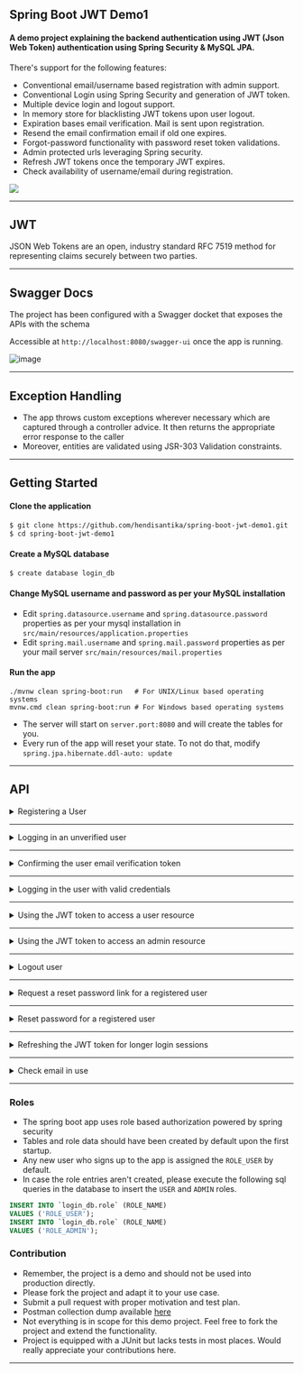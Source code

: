 ## Spring Boot JWT Demo1 ##

#### A demo project explaining the backend authentication using JWT (Json Web Token) authentication using Spring Security &amp; MySQL JPA.

There's support for the following features:

* Conventional email/username based registration with admin support.
* Conventional Login using Spring Security and generation of JWT token.
* Multiple device login and logout support.
* In memory store for blacklisting JWT tokens upon user logout.
* Expiration bases email verification. Mail is sent upon registration.
* Resend the email confirmation email if old one expires.
* Forgot-password functionality with password reset token validations.
* Admin protected urls leveraging Spring security.
* Refresh JWT tokens once the temporary JWT expires.
* Check availability of username/email during registration.

![](https://cdn-images-1.medium.com/max/1334/1*7T41R0dSLEzssIXPHpvimQ.png)

---

## JWT ##

JSON Web Tokens are an open, industry standard RFC 7519 method for representing claims securely between two parties.

---

## Swagger Docs ##

The project has been configured with a Swagger docket that exposes the APIs with the schema

Accessible at `http://localhost:8080/swagger-ui` once the app is running.

![image](https://user-images.githubusercontent.com/12872673/139554260-cc570c43-953a-46d1-a4c4-305ff3807ffb.png)

---

## Exception Handling ##

* The app throws custom exceptions wherever necessary which are captured through a controller advice. It then returns
  the appropriate error response to the caller
* Moreover, entities are validated using JSR-303 Validation constraints.

---

## Getting Started

<h4> Clone the application </h4>

```bash
$ git clone https://github.com/hendisantika/spring-boot-jwt-demo1.git
$ cd spring-boot-jwt-demo1
```

<h4> Create a MySQL database </h4>

```bash
$ create database login_db
```

<h4> Change MySQL username and password as per your MySQL installation </h4>

- Edit `spring.datasource.username` and `spring.datasource.password` properties as per your mysql installation
  in `src/main/resources/application.properties`
- Edit `spring.mail.username` and `spring.mail.password` properties as per your mail
  server `src/main/resources/mail.properties`

<h4> Run the app </h4>

```shell
./mvnw clean spring-boot:run   # For UNIX/Linux based operating systems
mvnw.cmd clean spring-boot:run # For Windows based operating systems
```

- The server will start on `server.port:8080` and will create the tables for you.
- Every run of the app will reset your state. To not do that, modify `spring.jpa.hibernate.ddl-auto: update`

---

## API ##

<details>
<summary>Registering a User</summary>

```
curl --location --request POST 'localhost:8080/api/auth/register' \
--header 'Content-Type: application/json' \
--data-raw '{
    "email": "amangarg1995sep@gmail.com",
    "password": "amangarg",
    "registerAsAdmin": true
}'
```

![image](https://user-images.githubusercontent.com/12872673/139542127-126c70d7-8d94-49a9-9dc6-2c3b127d8844.png)

> ⚠️ If you re-register an email twice, you'll get the "email in use" error

</details>

---

<details>
<summary>Logging in an unverified user</summary>

```
curl --location --request POST 'localhost:8080/api/auth/login' \
--header 'Content-Type: application/json' \
--data-raw '{
    "email": "amangarg1995sep@gmail.com",
    "password": "amangarg",
    "deviceInfo": {
        "deviceId": "D1",
        "deviceType": "DEVICE_TYPE_ANDROID",
        "notificationToken": "N1"
    }
}'
```

![image](https://user-images.githubusercontent.com/12872673/139542083-a9df7f31-16d8-4d1c-8187-3e52a8d9d1e6.png)

</details>

---

<details>
<summary>Confirming the user email verification token</summary>

```
curl --location --request GET 'localhost:8080/api/auth/registrationConfirmation?token=bcbf8764-dbf2-4676-9ebd-2c74436293b9' \
--header 'Content-Type: application/json' \
--data-raw '{
    "email": "a@b.com",
    "password": "HI12",
    "deviceInfo": {
        "deviceId": "D1",
        "deviceType": "DEVICE_TYPE_ANDROID",
        "notificationToken": "N1"
    }
}'
```

![image](https://user-images.githubusercontent.com/12872673/139542456-99cde036-acfe-48db-8bf7-8c86bde18b13.png)

> ⚠️ If you pass the incorrect token you will get a "Token Mismatch error"

> ❔ **Don't know the token?**: Check your email in `mail.properties`

> ❔ **Still didn't get it?**: Look inside the database `email_verification_token#token`

</details>

---

<details>
<summary>Logging in the user with valid credentials</summary>

```
curl --location --request POST 'localhost:8080/api/auth/login' \
--header 'Content-Type: application/json' \
--data-raw '{
    "email": "amangarg1995sep@gmail.com",
    "password": "amangarg",
    "deviceInfo": {
        "deviceId": "D1",
        "deviceType": "DEVICE_TYPE_ANDROID",
        "notificationToken": "N1"
    }
}'
```

![image](https://user-images.githubusercontent.com/12872673/139542792-5b3b44d7-9cc3-4cbf-83a3-f4dc677ff2e6.png)

> ⚠️ If you do not enter correct credentials you will get a "Bad credentials error"

> ⚠️ If your email is not verified (refer the above API) you will get an "Unauthorized" error

> ❔ Device information is required to enable a multi device login and logout functionality.

</details>

---

<details>
<summary>Using the JWT token to access a user resource </summary>

```
curl --location --request GET 'localhost:8080/api/user/me' \
--header 'Authorization: Bearer eyJhbGciOiJIUzUxMiJ9.eyJzdWIiOiIxIiwiaWF0IjoxNjM1NjE0NTY4LCJleHAiOjE2MzU2MTU0Njh9.d8CJYduoC44njutphODoezheSt_so3Doc9g1RSiMaDU_qJwY0_3Ym4092hFkHsh-jbyB_9i66LbwSEE-szAgEw'
```

![image](https://user-images.githubusercontent.com/12872673/139542964-87617a5e-8771-44cd-a40f-160a2fb0b8ce.png)

> ⚠️ If you enter an invalid token (obtained post login), you will get an "Incorrect JWT Signature" error.

> ⚠️ If you enter a malformed JWT token, you will get a "Malformed JWT Signature" error.

> ⚠️ If you enter an expired JWT token (default: `app.jwt.expiration`, you will get an "Expired JWT Signature" error and
> clients should refresh the JWT token.

![image](https://user-images.githubusercontent.com/12872673/139553744-9b3de48f-4974-47b1-9572-6ad767f46fc7.png)


</details>


---

<details>
<summary>Using the JWT token to access an admin resource </summary>

```
curl --location --request GET 'localhost:8080/api/user/admins' \
--header 'Authorization: Bearer eyJhbGciOiJIUzUxMiJ9.eyJzdWIiOiIxIiwiaWF0IjoxNjM1NjE0NTY4LCJleHAiOjE2MzU2MTU0Njh9.d8CJYduoC44njutphODoezheSt_so3Doc9g1RSiMaDU_qJwY0_3Ym4092hFkHsh-jbyB_9i66LbwSEE-szAgEw'
```

![image](https://user-images.githubusercontent.com/12872673/139543215-5235a56b-dccc-4058-a2e7-2943a1edd32d.png)


> ⚠️ If you registered a user with `registerAsAdmin: false`, then you will get a "Forbidden" error.
![image](https://user-images.githubusercontent.com/12872673/139543260-bb34235b-6372-474d-98d9-b8c976dd9c3e.png)

> ⚠️ JWT has to be valid (same constraints as the above user resource API)

</details>

---
<details>
<summary>Logout user</summary>

```
curl --location --request POST 'localhost:8080/api/user/logout' \
--header 'Authorization: Bearer eyJhbGciOiJIUzUxMiJ9.eyJzdWIiOiIxIiwiaWF0IjoxNjM1NjE0NTY4LCJleHAiOjE2MzU2MTU0Njh9.d8CJYduoC44njutphODoezheSt_so3Doc9g1RSiMaDU_qJwY0_3Ym4092hFkHsh-jbyB_9i66LbwSEE-szAgEw' \
--header 'Content-Type: application/json' \
--data-raw '{
    "deviceInfo": {
        "deviceId": "D1",
        "deviceType": "DEVICE_TYPE_ANDROID",
        "notificationToken": "N1"
    }
}'
```

![image](https://user-images.githubusercontent.com/12872673/139543370-9a2b7126-2342-41e5-88ef-4607cd4489a5.png)

> ❔ Logging out also deletes the refresh token associated with the device. In real production, this token should be
> specifically invalidated.

> ⚠️ If the JWT isn't passed then you will get an "Unauthorized" error.

![image](https://user-images.githubusercontent.com/12872673/139543332-e10e7f09-a8ce-4e9b-826e-4eabb3aa95d2.png)

> ⚠️ If you try to log out same user twice (without an app restart), you will get a "Token Expired" error. This works
> because on logout we invalidate the JWT

![image](https://user-images.githubusercontent.com/12872673/139543427-255d52fb-7009-40fc-a087-e28371d4d056.png)

> ⚠️ If you try to log out a logged-in user against an invalid device (say D2), you will get an "Invalid Device" error.

![image](https://user-images.githubusercontent.com/12872673/139543479-93638179-ce96-45dd-b9bc-314d73657ccd.png)

</details>

---

<details>
<summary>Request a reset password link for a registered user</summary>

```
curl --location --request POST 'localhost:8080/api/auth/password/resetlink' \
--header 'Content-Type: application/json' \
--data-raw '{
    "email": "amangarg1995sep@gmail.com"
}'
```

![image](https://user-images.githubusercontent.com/12872673/139543608-1ad23334-84a9-4c43-b849-197a2b4383e2.png)

> ❔ You can request a password reset multiple times. The reset token would be generated multiple times with
> an `app.token.password.reset.duration`

> ❔ You can request a password reset for a user even when they have not verified their email once. This is okay for our
> demo case.

> ⚠️ If you try to request a password reset for an unregistered user, you will get a "No matching user" error

</details>

---

<details>
<summary>Reset password for a registered user</summary>

```
curl --location --request POST 'localhost:8080/api/auth/password/reset' \
--header 'Content-Type: application/json' \
--data-raw '{
    "email": "amangarg1995sep@gmail.com",
    "password": "P1",
    "confirmPassword": "P1",
    "token": "880ab6f1-4b4b-4d04-92bd-8995b4063205"
}'
```

![image](https://user-images.githubusercontent.com/12872673/139558080-cc69c43d-eff3-4316-9834-170f3f496c06.png)


> ⚠️ If your new passwords do not match, there will be an error

> ⚠️ If your password reset token is not valid or is for some other user, you'll get a "Password Reset Token Not Found"
> error.

![image](https://user-images.githubusercontent.com/12872673/139545592-7076ccef-c23e-4a6b-90ec-de157b4e4d67.png)

> ⚠️ If you try to use a password reset token twice, you will get a "Token Inactive" error
![image](https://user-images.githubusercontent.com/12872673/139558023-f26a60f8-affe-4c39-a998-b264064be4f1.png)



</details>

---


<details>
<summary>Refreshing the JWT token for longer login sessions</summary>

```
curl --location --request POST 'localhost:8080/api/auth/refresh' \
--header 'Content-Type: application/json' \
--data-raw '{
    "refreshToken": "d029e0fa-80f5-4768-837c-7e85a0f94960"
}'
```

![image](https://user-images.githubusercontent.com/12872673/139551414-d45fc7ab-eaf6-4f24-b7ff-b34c7a8d66c4.png)

> ❔ You can refresh a JWT multiple times against the refresh token. That is the purpose of refresh. Refresh token expiry
> can be controlled with `app.token.refresh.duration`

> ⚠️ If you pass an invalid refresh token (obtained through login), you will get a "No token found" error

![image](https://user-images.githubusercontent.com/12872673/139549108-0c17f424-9a5c-4deb-ad35-ac56b80d28c6.png)

</details>

---

<details>
<summary>Check email in use</summary>

```
curl --location --request GET 'localhost:8080/api/auth/checkEmailInUse?email=amangarg1995sep@gmail.com'
```

![image](https://user-images.githubusercontent.com/12872673/139553820-8d18ad09-9d96-48fa-bca1-0a8ddefd492f.png)



> ❔ The API can be accessed insecurely and hence should be rate limited in production to prevent a DDOS attack.

> ❔ You can request a password reset for a user even when they have not verified their email once. This is okay for our
> demo case.

> ⚠️ If you try to request a password reset for an unregistered user, you will get a "No matching user" error

</details>

---

<h3> Roles </h3>

- The spring boot app uses role based authorization powered by spring security
- Tables and role data should have been created by default upon the first startup.
- Any new user who signs up to the app is assigned the `ROLE_USER` by default.
- In case the role entries aren't created, please execute the following sql queries in the database to insert the `USER`
  and `ADMIN` roles.

```sql
INSERT INTO `login_db.role` (ROLE_NAME)
VALUES ('ROLE_USER');
INSERT INTO `login_db.role` (ROLE_NAME)
VALUES ('ROLE_ADMIN');
```

### Contribution ###

* Remember, the project is a demo and should not be used into production directly.
* Please fork the project and adapt it to your use case.
* Submit a pull request with proper motivation and test plan.
* Postman collection dump available [here](spring-boot-jwt-demo1.json)
* Not everything is in scope for this demo project. Feel free to fork the project and extend the functionality.
* Project is equipped with a JUnit but lacks tests in most places. Would really appreciate your contributions here.

---
